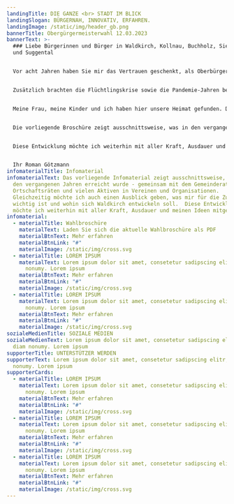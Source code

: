 ```yaml
---
landingTitle: DIE GANZE <br> STADT IM BLICK
landingSlogan: BÜRGERNAH, INNOVATIV, ERFAHREN.
landingImage: /static/img/header_gb.png
bannerTitle: Obergürgermeisterwahl 12.03.2023
bannerText: >-
  ### Liebe Bürgerinnen und Bürger in Waldkirch, Kollnau, Buchholz, Siensbach
  und Suggental


  Vor acht Jahren haben Sie mir das Vertrauen geschenkt, als Oberbürgermeister unsere Stadt mit allen Ortsteilen mitgestalten zu dürfen. Vieles haben wir in diesen Jahren vorangebracht: den städtischen Wohnungsbau, die fortlaufende Sanierung unserer Einrichtungen, den Ausbau der Kinderbetreuung, die Digitalisierung der Schulen und einiges mehr. Prioritäten setzen und das Wichtige nicht aus den Augen verlieren: darauf kommt es an!


  Zusätzlich brachten die Flüchtlingskrise sowie die Pandemie-Jahren besondere Herausforderungen mit sich, die wir gemeinsam gemeistert haben. Dies alles kann nur gelingen, mit einem guten Team in der Verwaltung und der Mitarbeit vieler helfender Hände im ehrenamtlichen Bereich. Das zeichnet unsere Stadt aus, dafür bin ich dankbar.


  Meine Frau, meine Kinder und ich haben hier unsere Heimat gefunden. Diese Heimat will ich weiterhin gut in die Zukunft bringen und stelle mich gerne den Herausforderungen der kommenden acht Jahren. 


  Die vorliegende Broschüre zeigt ausschnittsweise, was in den vergangenen Jahren erreicht wurde - gemeinsam mit dem Gemeinderat, den Ortschaftsräten und vielen Aktiven in Vereinen und Organisationen. Gleichzeitig möchte ich auch einen Ausblick geben, was mir für die Zukunft wichtig ist und wohin sich Waldkirch entwickeln soll. 


  Diese Entwicklung möchte ich weiterhin mit aller Kraft, Ausdauer und meinen Ideen mitgestalten. Dafür bitte ich Sie um Ihr Vertrauen und Ihre Stimme am Sonntag, 12. März 2023.


  Ihr Roman Götzmann
infomaterialTitle: Infomaterial
infomaterialText: Das vorliegende Infomaterial zeigt ausschnittsweise, was in
  den vergangenen Jahren erreicht wurde - gemeinsam mit dem Gemeinderat, den
  Ortschaftsräten und vielen Aktiven in Vereinen und Organisationen.
  Gleichzeitig möchte ich auch einen Ausblick geben, was mir für die Zukunft
  wichtig ist und wohin sich Waldkirch entwickeln soll.  Diese Entwicklung
  möchte ich weiterhin mit aller Kraft, Ausdauer und meinen Ideen mitgestalten.
infomaterial:
  - materialTitle: Wahlbroschüre
    materialText: Laden Sie sich die aktuelle Wahlbroschüre als PDF
    materialBtnText: Mehr erfahren
    materialBtnLink: "#"
    materialImage: /static/img/cross.svg
  - materialTitle: LOREM IPSUM
    materialText: Lorem ipsum dolor sit amet, consetetur sadipscing elitr, sed diam
      nonumy. Lorem ipsum
    materialBtnText: Mehr erfahren
    materialBtnLink: "#"
    materialImage: /static/img/cross.svg
  - materialTitle: LOREM IPSUM
    materialText: Lorem ipsum dolor sit amet, consetetur sadipscing elitr, sed diam
      nonumy. Lorem ipsum
    materialBtnText: Mehr erfahren
    materialBtnLink: "#"
    materialImage: /static/img/cross.svg
sozialeMedienTitle: SOZIALE MEDIEN
sozialeMedienText: Lorem ipsum dolor sit amet, consetetur sadipscing elitr, sed
  diam nonumy. Lorem ipsum
supporterTitle: UNTERSTÜTZER WERDEN
supporterText: Lorem ipsum dolor sit amet, consetetur sadipscing elitr, sed diam
  nonumy. Lorem ipsum
supporterCards:
  - materialTitle: LOREM IPSUM
    materialText: Lorem ipsum dolor sit amet, consetetur sadipscing elitr, sed diam
      nonumy. Lorem ipsum
    materialBtnText: Mehr erfahren
    materialBtnLink: "#"
    materialImage: /static/img/cross.svg
  - materialTitle: LOREM IPSUM
    materialText: Lorem ipsum dolor sit amet, consetetur sadipscing elitr, sed diam
      nonumy. Lorem ipsum
    materialBtnText: Mehr erfahren
    materialBtnLink: "#"
    materialImage: /static/img/cross.svg
  - materialTitle: LOREM IPSUM
    materialText: Lorem ipsum dolor sit amet, consetetur sadipscing elitr, sed diam
      nonumy. Lorem ipsum
    materialBtnText: Mehr erfahren
    materialBtnLink: "#"
    materialImage: /static/img/cross.svg
---
```


